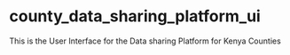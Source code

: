 # county_data_sharing_platform_ui
This is the User Interface for the Data sharing Platform for Kenya Counties
